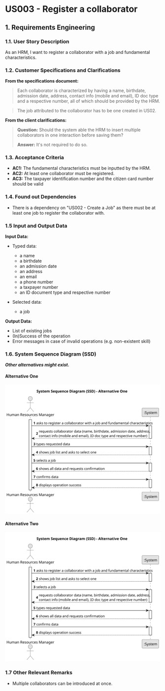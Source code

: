 # US003 - Register a collaborator 


## 1. Requirements Engineering

### 1.1. User Story Description

As an HRM, I want to register a collaborator with a job and fundamental characteristics.

### 1.2. Customer Specifications and Clarifications 

**From the specifications document:**

>	Each collaborator is characterized by having a name, birthdate, admission date, address, contact info (mobile and email), ID doc type and a respective number, all of which should be provided by the HRM.

>	The job attributed to the collaborator has to be one created in US02.

**From the client clarifications:**

> **Question:** Should the system able the HRM to insert multiple collaborators in one interaction before saving them?
>
> **Answer:** It's not required to do so.

### 1.3. Acceptance Criteria

* **AC1:** The fundamental characteristics must be inputted by the HRM.
* **AC2:** At least one collaborator must be registered.
* **AC3:** The taxpayer identification number and the citizen card number should be valid

### 1.4. Found out Dependencies

* There is a dependency on "US002 - Create a Job" as there must be at least one job to register the collaborator with.

### 1.5 Input and Output Data

**Input Data:**

* Typed data:
    * a name
    * a birthdate 
    * an admission date
    * an address
    * an email
    * a phone number
    * a taxpayer number
    * an ID document type and respective number
	
* Selected data:
    * a job

**Output Data:**

* List of existing jobs
* (In)Success of the operation
* Error messages in case of invalid operations (e.g. non-existent skill)

### 1.6. System Sequence Diagram (SSD)

**_Other alternatives might exist._**

#### Alternative One

![System Sequence Diagram - Alternative One](svg/us003-system-sequence-diagram-alternative-one.svg)

#### Alternative Two

![System Sequence Diagram - Alternative Two](svg/us003-system-sequence-diagram-alternative-two.svg)

### 1.7 Other Relevant Remarks

* Multiple collaborators can be introduced at once.